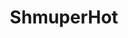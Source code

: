 ---
slug: "/projects/suboptimal"

title: "ShmuperHot"

description: "Space Shoot'Em Up mini game with heavy inspiration from Super Hot in regards of time dilation and slow-motion. Developed as an assignment at Future Games, then ported to Mobile (iOS) through Unity as a side project."

video: 

img: "./images/GIF/shmuperhot.gif"

teamSize: "1"

projectTime: "2 weeks"

role: "Everything"

engine: "Unity / C# and XCode / swift"

myWork: 

lessons: 

isActive: false

---